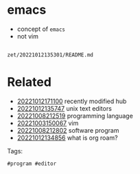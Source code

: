 # emacs

- concept of `emacs`
- not vim

```
```

` zet/20221012135301/README.md `

# Related

- [20221012171100](/zet/20221012171100/README.md) recently modified hub
- [20221012135747](/zet/20221012135747/README.md) unix text editors
- [20221008212519](/zet/20221008212519/README.md) programming language
- [20221003150067](/zet/20221003150067/README.md) vim
- [20221008212802](/zet/20221008212802/README.md) software program
- [20221012134856](/zet/20221012134856/README.md) what is org roam?

Tags:

    #program #editor
